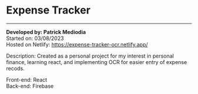 # Expense Tracker

---

**Developed by: Patrick Mediodia**\
Started on: 03/08/2023\
Hosted on Netlify: https://expense-tracker-ocr.netlify.app/

Description: Created as a personal project for my interest in personal finance, learning react, and implementing OCR for easier entry of expense recods.

Front-end: React\
Back-end: Firebase
